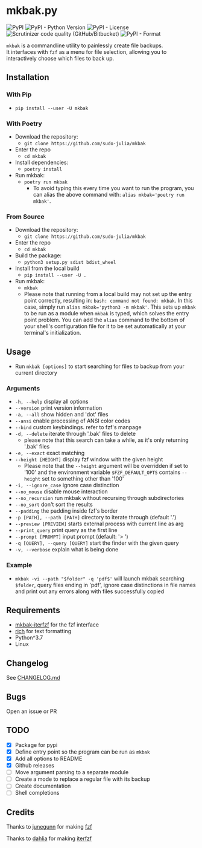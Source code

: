 # mkbak.py

![PyPI](https://img.shields.io/pypi/v/mkbak?color=informational&style=flat)
![PyPI - Python Version](https://img.shields.io/pypi/pyversions/mkbak)
![PyPI - License](https://img.shields.io/pypi/l/mkbak)
![Scrutinizer code quality (GitHub/Bitbucket)](https://img.shields.io/scrutinizer/quality/g/sudo-julia/mkbak/main?style=flat)
![PyPI - Format](https://img.shields.io/pypi/format/mkbak?color=informational)

`mkbak` is a commandline utility to painlessly create file backups.  
It interfaces with `fzf` as a menu for file selection, allowing you to
interactively choose which files to back up.

## Installation

### With Pip

- `pip install --user -U mkbak`

### With Poetry

- Download the repository:
  - `git clone https://github.com/sudo-julia/mkbak`
- Enter the repo
  - `cd mkbak`
- Install dependencies:
  - `poetry install`
- Run mkbak:
  - `poetry run mkbak`
    - To avoid typing this every time you want to run the program,
you can alias the above command with: `alias mkbak='poetry run mkbak'`.

### From Source

- Download the repository:
  - `git clone https://github.com/sudo-julia/mkbak`
- Enter the repo
  - `cd mkbak`
- Build the package:
  - `python3 setup.py sdist bdist_wheel`
- Install from the local build
  - `pip install --user -U .`
- Run mkbak:
  - `mkbak`
  - Please note that running from a local build may not set up the entry point
correctly, resulting in: `bash: command not found: mkbak`. In this case, simply
run `alias mkbak='python3 -m mkbak'`. This sets up `mkbak` to be run as
a module when `mkbak` is typed, which solves the entry point problem.
You can add the `alias` command to the bottom of your shell's configuration file
for it to be set automatically at your terminal's initialization.

## Usage

- Run `mkbak [options]` to start searching for files to backup
from your current directory

### Arguments

- `-h, --help` display all options
- `--version`             print version information
- `-a, --all`             show hidden and 'dot' files
- `--ansi`                enable processing of ANSI color codes
- `--bind`                custom keybindings. refer to fzf's manpage
- `-d, --delete`          iterate through '.bak' files to delete
  - please note that this search can take a while, as it's only returning
'.bak' files
- `-e, --exact`           exact matching
- `--height [HEIGHT]`       display fzf window with the given height
  - Please note that the `--height` argument will be overridden if set to '100' and
the environment variable `$FZF_DEFAULT_OPTS` contains `--height` set to something
other than '100'
- `-i, --ignore_case`     ignore case distinction
- `--no_mouse`            disable mouse interaction
- `--no_recursion`        run mkbak without recursing through subdirectories
- `--no_sort`             don't sort the results
- `--padding`             the padding inside fzf's border
- `-p [PATH], --path [PATH]`  directory to iterate through (default '.')
- `--preview [PREVIEW]`     starts external process with current line as arg
- `--print_query`         print query as the first line
- `--prompt [PROMPT]`       input prompt (default: '> ')
- `-q [QUERY], --query [QUERY]` start the finder with the given query
- `-v, --verbose`         explain what is being done

### Example

- `mkbak -vi --path "$folder" -q 'pdf$'`
will launch mkbak searching `$folder`,
query files ending in 'pdf', ignore case distinctions in file names and
print out any errors along with files successfully copied

## Requirements

- [mkbak-iterfzf](https://github.com/sudo-julia/mkbak-iterfzf)
for the fzf interface
- [rich](https://github.com/willmcgugan/rich) for text formatting
- Python^3.7
- Linux

## Changelog

See [CHANGELOG.md](https://github.com/sudo-julia/mkbak/blob/main/CHANGELOG.md)

## Bugs

Open an issue or PR

## TODO

- [X] Package for pypi
- [X] Define entry point so the program can be run as `mkbak`
- [X] Add all options to README
- [X] Github releases
- [ ] Move argument parsing to a separate module
- [ ] Create a mode to replace a regular file with its backup
- [ ] Create documentation
- [ ] Shell completions

## Credits

Thanks to [junegunn](https://github.com/junegunn) for making [fzf](https://github.com/junegunn/fzf)

Thanks to [dahlia](https://github.com/dahlia) for making [iterfzf](https://github.com/dahlia/iterfzf)
